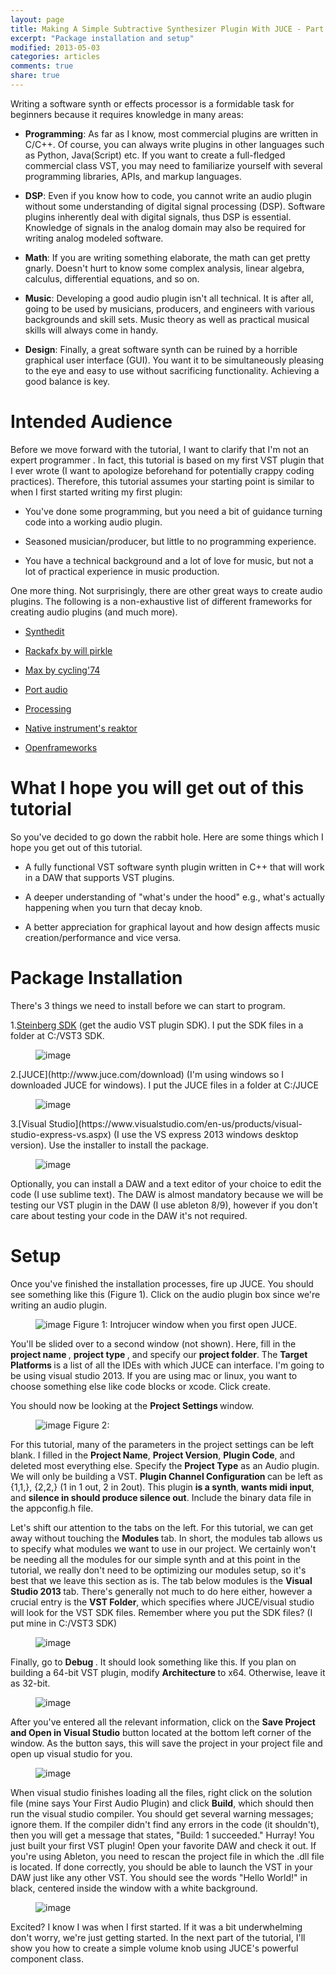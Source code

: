 ```yaml
---
layout: page
title: Making A Simple Subtractive Synthesizer Plugin With JUCE - Part 1
excerpt: "Package installation and setup"
modified: 2013-05-03
categories: articles
comments: true
share: true
---
```


Writing a software synth or effects processor is a formidable task for beginners because it requires knowledge in many areas:

* <strong>Programming</strong>: As far as I know, most commercial plugins are written in C/C++. Of course, you can always write plugins in other languages such as Python, Java(Script) etc. If you want to create a full-fledged commercial class VST, you may need to familiarize yourself with several programming libraries, APIs, and markup languages.

* <strong>DSP</strong>: Even if you know how to code, you cannot write an audio plugin without some understanding of digital signal processing (DSP). Software plugins inherently deal with digital signals, thus DSP is essential. Knowledge of signals in the analog domain may also be required for writing analog modeled software.

* <strong>Math</strong>: If you are writing something elaborate, the math can get pretty gnarly. Doesn't hurt to know some complex analysis, linear algebra, calculus, differential equations, and so on.

* <strong>Music</strong>: Developing a good audio plugin isn't all technical. It is after all, going to be used by musicians, producers, and engineers with various backgrounds and skill sets. Music theory as well as practical musical skills will always come in handy.

* <strong>Design</strong>: Finally, a great software synth can be ruined by a horrible graphical user interface (GUI). You want it to be simultaneously pleasing to the eye and easy to use without sacrificing functionality. Achieving a good balance is key.

# Intended Audience

Before we move forward with the tutorial, I want to clarify that I'm not an expert programmer . In fact, this tutorial is based on my first VST plugin that I ever wrote (I want to apologize beforehand for potentially crappy coding practices). Therefore, this tutorial assumes your starting point is similar to when I first started writing my first plugin:

* You've done some programming, but you need a bit of guidance turning code into a working audio plugin.

* Seasoned musician/producer, but little to no programming experience.

* You have a technical background and a lot of love for music, but not a lot of practical experience in music production.

One more thing. Not surprisingly, there are other great ways to create audio plugins. The following is a non-exhaustive list of different frameworks for creating audio plugins (and much more). 

* [Synthedit](http://www.synthedit.com/)

* [Rackafx by will pirkle](http://www.willpirkle.com/rackafx/) 

* [Max by cycling'74](https://cycling74.com/products/max/) 

* [Port audio](http://www.portaudio.com/)

* [Processing](https://processing.org/)

* [Native instrument's reaktor](http://www.native-instruments.com/en/products/komplete/synths/reaktor-5/)

* [Openframeworks](http://openframeworks.cc/)

# What I hope you will get out of this tutorial

So you've decided to go down the rabbit hole. Here are some things which I hope you get out of this tutorial. 

* A fully functional VST software synth plugin written in C++ that will work in a DAW that supports VST plugins.

* A deeper understanding of "what's under the hood" e.g., what's actually happening when you turn that decay knob.

* A better appreciation for graphical layout and how design affects music creation/performance and vice versa.

# Package Installation

There's 3 things we need to install before we can start to program.

1.[Steinberg SDK](http://www.steinberg.net/en/company/developers.html) (get the audio VST plugin SDK). I put the SDK files in a folder at C:/VST3 SDK. 

<figure>
  <!-- <a href="/images/vstsdk.png"> -->
  <img src = "/images/vstsdk.png" alt="image">
  </a>
</figure>
2.[JUCE](http://www.juce.com/download) (I'm using windows so I downloaded JUCE for windows). I put the JUCE files in a folder at C:/JUCE

<figure>
  <!-- <a href="/images/juce.png"> -->
  <img src = "/images/juce.png" alt="image">
  </a>
</figure>
3.[Visual Studio](https://www.visualstudio.com/en-us/products/visual-studio-express-vs.aspx) (I use the VS express 2013 windows desktop version). Use the installer to install the package.

<figure>
  <!-- <a href="/images/visualstudio.png"> -->
  <img src = "/images/visualstudio.png" alt="image">
</figure>

Optionally, you can install a DAW and a text editor of your choice to edit the code (I use sublime text). The DAW is almost mandatory because we will be testing our VST plugin in the DAW (I use ableton 8/9), however if you don't care about testing your code in the DAW it's not required.

# Setup

Once you've finished the installation processes, fire up JUCE. You should see something like this (Figure 1). Click on the audio plugin box since we're writing an audio plugin.

<figure>
  <!-- <a href="/images/visualstudio.png"> -->
  <img src = "/images/introjucer.png" alt="image">
  </a>
  <caption>
  Figure 1: Introjucer window when you first open JUCE.
  </caption>
</figure>

You'll be slided over to a second window (not shown). Here, fill in the <strong> project name </strong>, <strong> project type </strong>, and specify our <strong>project folder</strong>. The <strong>Target Platforms </strong> is a list of all the IDEs with which JUCE can interface. I'm going to be using visual studio 2013. If you are using mac or linux, you want to choose something else like code blocks or xcode. Click create. 

 You should now be looking at the <strong> Project Settings </strong> window.

<figure>
  <!-- <a href="/images/visualstudio.png"> -->
  <img src = "/images/project_settings.png" alt="image">
  </a>
  <caption>
  Figure 2: 
  </caption>
</figure>

For this tutorial, many of the parameters in the project settings can be left blank. I filled in the <strong>Project Name</strong>, <strong>Project Version</strong>, <strong>Plugin Code</strong>, and deleted most everything else. Specify the <strong> Project Type</strong> as an Audio plugin. We will only be building a VST. <strong> Plugin Channel Configuration </strong> can be left as {1,1,}, {2,2,} (1 in 1 out, 2 in 2out). This plugin <strong>is a synth</strong>, <strong>wants midi input</strong>, and <strong>silence in should produce silence out</strong>. Include the binary data file in the appconfig.h file.

Let's shift our attention to the tabs on the left. For this tutorial, we can get away without touching the <strong> Modules </strong> tab. In short, the modules tab allows us to specify what modules we want to use in our project. We certainly won't be needing all the modules for our simple synth and at this point in the tutorial, we really don't need to be optimizing our modules setup, so it's best that we leave this section as is. The tab below modules is the <strong>  Visual Studio 2013 </strong> tab. There's generally not much to do here either, however a crucial entry is the <strong> VST Folder</strong>, which specifies where JUCE/visual studio will look for the VST SDK files. Remember where you put the SDK files? (I put mine in C:/VST3 SDK)

<figure>
  <!-- <a href="/images/visualstudio.png"> -->
  <img src = "/images/visual_studio.png" alt="image">
  </a>
</figure>

Finally, go to <strong> Debug </strong>. It should look something like this. If you plan on building a 64-bit VST plugin, modify <strong> Architecture </strong> to x64. Otherwise, leave it as 32-bit.

<figure>
  <!-- <a href="/images/visualstudio.png"> -->
  <img src = "/images/debug.png" alt="image">
  </a>
</figure>

After you've entered all the relevant information, click on the <strong>Save Project and Open in Visual Studio</strong> button located at the bottom left corner of the window. As the button says, this will save the project in your project file and open up visual studio for you. 

<figure>
  <!-- <a href="/images/visualstudio.png"> -->
  <img src = "/images/visual_studio_JUCE.png" alt="image">
  </a>
</figure>

When visual studio finishes loading all the files, right click on the solution file (mine says Your First Audio Plugin) and click <strong>Build</strong>, which should then run the visual studio compiler. You should get several warning messages; ignore them. If the compiler didn't find any errors in the code (it shouldn't), then you will get a message that states, "Build: 1 succeeded." Hurray! You just built your first VST plugin! Open your favorite DAW and check it out. If you're using Ableton, you need to rescan the project file in which the .dll file is located. If done correctly, you should be able to launch the VST in your DAW just like any other VST. You should see the words "Hello World!" in black, centered inside the window with a white background.

<figure>
  <!-- <a href="/images/visualstudio.png"> -->
  <img src = "/images/first_plugin.png" alt="image">
  </a>
</figure>

Excited? I know I was when I first started. If it was a bit underwhelming don't worry, we're just getting started. In the next part of the tutorial, I'll show you how to create a simple volume knob using JUCE's powerful component class.  